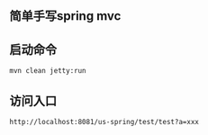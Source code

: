 ## 简单手写spring mvc
## 启动命令
```
mvn clean jetty:run
```
## 访问入口
```$xslt
http://localhost:8081/us-spring/test/test?a=xxx
```